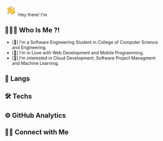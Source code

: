 <img src="https://raw.githubusercontent.com/AVS1508/AVS1508/master/assets/Hand%20Wave.gif" width="40"> Hey there! I'm

## 👨🏻‍💻  Who Is Me ?!

+ [📌] I'm a Software Engineering Student in College of Computer Science and Engineering.
+ [💠] I'm in Love with Web Development and Mobile Programming.
+ [🚀] I'm interested in Cloud Development, Software Project Managment and Machine Learning.


## 📝  Langs


## 🛠️  Techs

## ⚙️  GitHub Analytics

## 🤝🏻  Connect with Me

<!--
**Az-Abdulaziz/Az-Abdulaziz** is a ✨ _special_ ✨ repository because its `README.md` (this file) appears on your GitHub profile.

Here are some ideas to get you started:

- 🔭 I’m currently working on ...
- 🌱 I’m currently learning ...
- 👯 I’m looking to collaborate on ...
- 🤔 I’m looking for help with ...
- 💬 Ask me about ...
- 📫 How to reach me: ...
- 😄 Pronouns: ...
- ⚡ Fun fact: ...
-->
